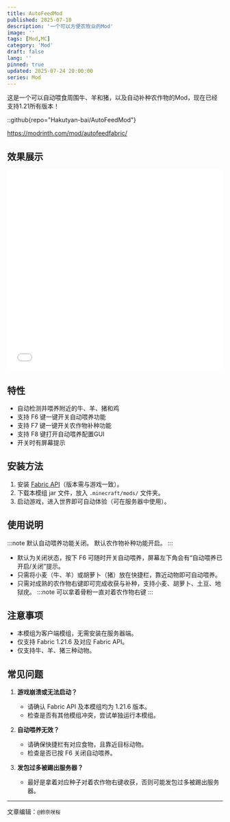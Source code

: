 ```yaml
---
title: AutoFeedMod
published: 2025-07-10
description: '一个可以方便农牧业的Mod'
image: ''
tags: [Mod,MC]
category: 'Mod'
draft: false 
lang: ''
pinned: true 
updated: 2025-07-24 20:00:00
series: Mod
---
```

这是一个可以自动喂食周围牛、羊和猪，以及自动补种农作物的Mod，现在已经支持1.21所有版本！

::github{repo="Hakutyan-bai/AutoFeedMod"}

https://modrinth.com/mod/autofeedfabric/

## 效果展示

<iframe width="100%" height="468" src="//player.bilibili.com/player.html?bvid=BV1qk8izsEdH" scrolling="no" border="0" frameborder="no" framespacing="0" allowfullscreen="true"> </iframe>



## 特性
- 自动检测并喂养附近的牛、羊、猪和鸡
- 支持 F6 键一键开关自动喂养功能
- 支持 F7 键一键开关农作物补种功能
- 支持 F8 键打开自动喂养配置GUI
- 开关时有屏幕提示

## 安装方法
1. 安装  [Fabric API](https://modrinth.com/mod/fabric-api)（版本需与游戏一致）。
2. 下载本模组 jar 文件，放入 `.minecraft/mods/` 文件夹。
3. 启动游戏，进入世界即可自动体验（可在服务器中使用）。

## 使用说明
:::note
默认自动喂养功能关闭。
默认农作物补种功能开启。
:::

- 默认为关闭状态，按下 F6 可随时开关自动喂养，屏幕左下角会有“自动喂养已开启/关闭”提示。
- 只需将小麦（牛、羊）或胡萝卜（猪）放在快捷栏，靠近动物即可自动喂养。
- 只需对成熟的农作物右键即可完成收获与补种，支持小麦、胡萝卜、土豆、地狱疣。
:::note
可以拿着骨粉一直对着农作物右键
:::

## 注意事项
- 本模组为客户端模组，无需安装在服务器端。
- 仅支持 Fabric 1.21.6 及对应 Fabric API。
- 仅支持牛、羊、猪三种动物。

## 常见问题
1. **游戏崩溃或无法启动？**
   - 请确认 Fabric API 及本模组均为 1.21.6 版本。
   - 检查是否有其他模组冲突，尝试单独运行本模组。

2. **自动喂养无效？**
   - 请确保快捷栏有对应食物，且靠近目标动物。
   - 检查是否已按 F6 关闭自动喂养。

3. **发包过多被踢出服务器？**
   - 最好是拿着对应种子对着农作物右键收获，否则可能发包过多被踢出服务器。

---

文章编辑：`@鈴奈咲桜`
